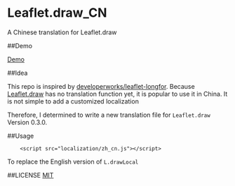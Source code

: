 # Leaflet.draw_CN
A Chinese translation for Leaflet.draw

##Demo

[Demo](http://brandonxiang.github.io/Leaflet.draw_CN)


##Idea

This repo is inspired by [developerworks/leaflet-longfor](https://github.com/developerworks/leaflet-longfor). Because [Leaflet.draw](https://github.com/Leaflet/Leaflet.draw) has no translation function yet, it is popular to use it in China. It is not simple to add a customized localization

Therefore, I determined to write a new translation file for `Leaflet.draw` Version 0.3.0.

##Usage

```
    <script src="localization/zh_cn.js"></script>
```

To replace the English version of `L.drawLocal`

##LICENSE
[MIT](LICENSE)
